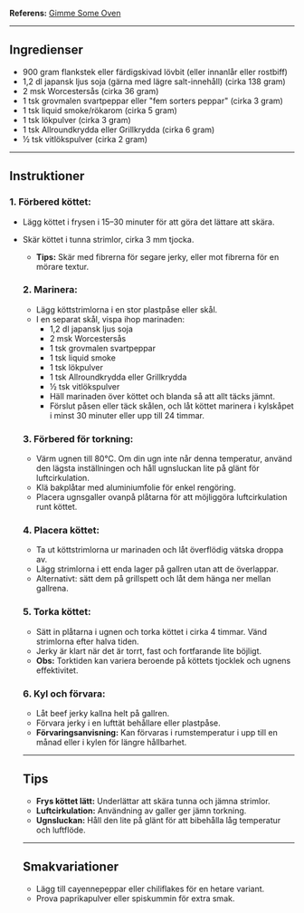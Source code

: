 **Referens:** [Gimme Some Oven](https://www.gimmesomeoven.com/beef-jerky/)

---

## Ingredienser

- 900 gram flankstek eller färdigskivad lövbit (eller innanlår eller rostbiff)
- 1,2 dl japansk ljus soja (gärna med lägre salt-innehåll) (cirka 138 gram)
- 2 msk Worcestersås (cirka 36 gram)
- 1 tsk grovmalen svartpeppar eller "fem sorters peppar" (cirka 3 gram)
- 1 tsk liquid smoke/rökarom (cirka 5 gram)
- 1 tsk lökpulver (cirka 3 gram)
- 1 tsk Allroundkrydda eller Grillkrydda (cirka 6 gram)
- ½ tsk vitlökspulver (cirka 2 gram)

---

## Instruktioner

### 1. Förbered köttet:
- Lägg köttet i frysen i 15–30 minuter för att göra det lättare att skära.
- Skär köttet i tunna strimlor, cirka 3 mm tjocka.
  - **Tips:** Skär med fibrerna för segare jerky, eller mot fibrerna för en mörare textur.

  ### 2. Marinera:
  - Lägg köttstrimlorna i en stor plastpåse eller skål.
  - I en separat skål, vispa ihop marinaden:
    - 1,2 dl japansk ljus soja
    - 2 msk Worcestersås
    - 1 tsk grovmalen svartpeppar
    - 1 tsk liquid smoke
    - 1 tsk lökpulver
    - 1 tsk Allroundkrydda eller Grillkrydda
    - ½ tsk vitlökspulver
    - Häll marinaden över köttet och blanda så att allt täcks jämnt.
    - Förslut påsen eller täck skålen, och låt köttet marinera i kylskåpet i minst 30 minuter eller upp till 24 timmar.

  ### 3. Förbered för torkning:
  - Värm ugnen till 80°C. Om din ugn inte når denna temperatur, använd den lägsta inställningen och håll ugnsluckan lite på glänt för luftcirkulation.
  - Klä bakplåtar med aluminiumfolie för enkel rengöring.
  - Placera ugnsgaller ovanpå plåtarna för att möjliggöra luftcirkulation runt köttet.

  ### 4. Placera köttet:
  - Ta ut köttstrimlorna ur marinaden och låt överflödig vätska droppa av.
  - Lägg strimlorna i ett enda lager på gallren utan att de överlappar.
  - Alternativt: sätt dem på grillspett och låt dem hänga ner mellan gallrena.

  ### 5. Torka köttet:
  - Sätt in plåtarna i ugnen och torka köttet i cirka 4 timmar. Vänd strimlorna efter halva tiden.
  - Jerky är klart när det är torrt, fast och fortfarande lite böjligt.
  - **Obs:** Torktiden kan variera beroende på köttets tjocklek och ugnens effektivitet.

  ### 6. Kyl och förvara:
  - Låt beef jerky kallna helt på gallren.
  - Förvara jerky i en lufttät behållare eller plastpåse.
  - **Förvaringsanvisning:** Kan förvaras i rumstemperatur i upp till en månad eller i kylen för längre hållbarhet.

  ---

  ## Tips

  - **Frys köttet lätt:** Underlättar att skära tunna och jämna strimlor.
  - **Luftcirkulation:** Användning av galler ger jämn torkning.
  - **Ugnsluckan:** Håll den lite på glänt för att bibehålla låg temperatur och luftflöde.

  ---

  ## Smakvariationer

  - Lägg till cayennepeppar eller chiliflakes för en hetare variant.
  - Prova paprikapulver eller spiskummin för extra smak.
